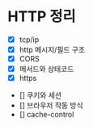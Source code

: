 # HTTP 정리

- [x] tcp/ip
- [x] http 메시지/필드 구조
- [x] CORS
- [x] 메서드와 상태코드
- [x] https
- [] 쿠키와 세션
- [] 브라우저 작동 방식
- [] cache-control

